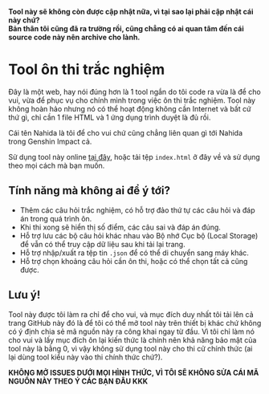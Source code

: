 **Tool này sẽ không còn được cập nhật nữa, vì tại sao lại phải cập nhật cái này chứ?<br>Bản thân tôi cũng đã ra trường rồi, cũng chẳng có ai quan tâm đến cái source code này nên archive cho lành.**

# Tool ôn thi trắc nghiệm

Đây là một web, hay nói đúng hơn là 1 tool ngắn do tôi code ra vừa là để cho vui, vừa để phục vụ cho chính mình trong việc ôn thi trắc nghiệm. Tool này không hoàn hảo nhưng nó có thể hoạt động không cần Internet và bất cứ thứ gì, chỉ cần 1 file HTML và 1 ứng dụng trình duyệt là đủ rồi.

Cái tên Nahida là tôi để cho vui chứ cũng chẳng liên quan gì tới Nahida trong Genshin Impact cả.

Sử dụng tool này online [tại đây](https://powaipichori.github.io/Nahida), hoặc tải tệp `index.html` ở đây về và sử dụng theo mọi cách mà bạn muốn.

## Tính năng mà không ai để ý tới?

* Thêm các câu hỏi trắc nghiệm, có hỗ trợ đảo thứ tự các câu hỏi và đáp án trong quá trình ôn.
* Khi thi xong sẽ hiển thị số điểm, các câu sai và đáp án đúng.
* Hỗ trợ lưu các bộ câu hỏi khác nhau vào Bộ nhớ Cục bộ (Local Storage) để vẫn có thể truy cập dữ liệu sau khi tải lại trang.
* Hỗ trợ nhập/xuất ra tệp tin `.json` để có thể di chuyển sang máy khác.
* Hỗ trợ chọn khoảng câu hỏi cần ôn thi, hoặc có thể chọn tất cả cũng được.

## Lưu ý!

Tool này được tôi làm ra chỉ để cho vui, và mục đích duy nhất tôi tải lên cả trang GitHub này đó là để tôi có thể mở tool này trên thiết bị khác chứ không có ý định chia sẻ mã nguồn này ra công khai ngay từ đầu. Vì tôi chỉ làm nó cho vui và lấy mục đích ôn lại kiến thức là chính nên khả năng bảo mật của tool này là bằng 0, vì vậy không sử dụng tool này cho thi cử chính thức (ai lại dùng tool kiểu này vào thi chính thức chứ?).

**KHÔNG MỞ ISSUES DƯỚI MỌI HÌNH THỨC, VÌ TÔI SẼ KHÔNG SỬA CÁI MÃ NGUỒN NÀY THEO Ý CÁC BẠN ĐÂU KKK**
